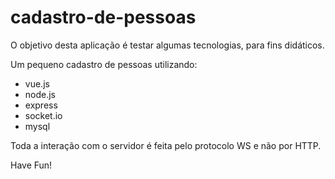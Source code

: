 # cadastro-de-pessoas
O objetivo desta aplicação é testar algumas tecnologias, para fins didáticos. 

Um pequeno cadastro de pessoas utilizando: 

* vue.js 
* node.js 
* express 
* socket.io
* mysql

Toda a interação com o servidor é feita pelo protocolo WS e não por HTTP.

Have Fun!
